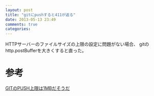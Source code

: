 ```yaml
---
layout: post
title: "gitにpushすると411が返る"
date: 2013-05-13 23:49
comments: true
categories:
---
```


HTTPサーバーのファイルサイズの上限の設定に問題がない場合、
gitのhttp.postBufferを大きくすると直った。

# 参考

[GITのPUSH上限は1MBだそうだ](http://fullbacca.jp/?p=35)
